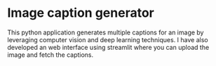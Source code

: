 # Image caption generator
This python application generates multiple captions for an image by leveraging computer vision and deep learning techniques.
I have also developed an web interface using streamlit where you can upload the image and fetch the captions.




